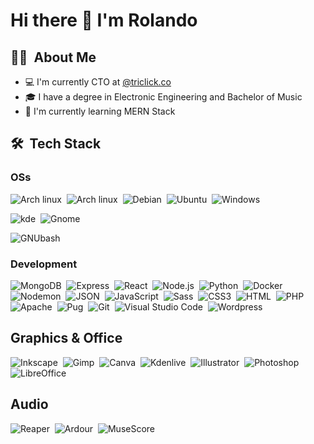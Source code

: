 <!--
**rolodoom/rolodoom** is a ✨ _special_ ✨ repository because its `README.md` (this file) appears on your GitHub profile.

Here are some ideas to get you started:

- 🔭 I’m currently working on ...
- 🌱 I’m currently learning ...- 👯 I’m looking to collaborate on ...
- 🤔 I’m looking for help with ...
- 💬 Ask me about ...
- 📫 How to reach me: ...
- 😄 Pronouns: ...
- ⚡ Fun fact: ...
-->

# Hi there 👋 I'm Rolando

## 👨🏻‍ &nbsp;About Me

- 💻 I'm currently CTO at [@triclick.co](https://www.triclick.co)
- 🎓 I have a degree in Electronic Engineering and Bachelor of Music
- 📜 I'm currently learning MERN Stack

## 🛠 &nbsp;Tech Stack

### OSs

![Arch linux](https://img.shields.io/badge/-Arch_Linux-141a20?style=flat-square&logo=arch-linux)&nbsp;
![Arch linux](https://img.shields.io/badge/-Manjaro-141a20?style=flat-square&logo=manjaro)&nbsp;
![Debian](https://img.shields.io/badge/-Debian-141a20?style=flat-square&logo=debian&logoColor=A81D33)&nbsp;
![Ubuntu](https://img.shields.io/badge/-Ubuntu-141a20?style=flat-square&logo=ubuntu)&nbsp;
![Windows](https://img.shields.io/badge/-Windows-141a20?style=flat-square&logo=windows)&nbsp;

![kde](https://img.shields.io/badge/-KDE%20Plasma-141a20?style=flat-square&logo=kde)&nbsp;
![Gnome](https://img.shields.io/badge/-Gnome-141a20?style=flat-square&logo=gnome)&nbsp;

![GNUbash](https://img.shields.io/badge/-GNU%20Bash-141a20?style=flat-square&logo=GNUbash)&nbsp;

### Development

![MongoDB](https://img.shields.io/badge/-MongoDB-141a20?style=flat-square&logo=mongoDB)&nbsp;
![Express](https://img.shields.io/badge/-Express-141a20?style=flat-square&logo=express)&nbsp;
![React](https://img.shields.io/badge/-React-141a20?style=flat-square&logo=react)&nbsp;
![Node.js](https://img.shields.io/badge/-Node.js-141a20?style=flat-square&logo=node.js)&nbsp;
![Python](https://img.shields.io/badge/-Python-141a20?style=flat-square&logo=Python)&nbsp;
![Docker](https://img.shields.io/badge/-Docker-141a20?style=flat-square&logo=docker)&nbsp;
![Nodemon](https://img.shields.io/badge/-Nodemon-141a20?style=flat-square&logo=Nodemon)&nbsp;
![JSON](https://img.shields.io/badge/-JSON-141a20?style=flat-square&logo=JSON)&nbsp;
![JavaScript](https://img.shields.io/badge/-JavaScript-141a20?style=flat-square&logo=JAVASCRIPT)&nbsp;
![Sass](https://img.shields.io/badge/-Sass-141a20?style=flat-square&logo=Sass)&nbsp;
![CSS3](https://img.shields.io/badge/-CSS3-141a20?style=flat-square&logo=CSS3&logoColor=1572B6)&nbsp;
![HTML](https://img.shields.io/badge/-HTML-141a20?style=flat-square&logo=HTML5)&nbsp;
![PHP](https://img.shields.io/badge/-PHP-141a20?style=flat-square&logo=PHP)&nbsp;
![Apache](https://img.shields.io/badge/-Apache-141a20?style=flat-square&logo=Apache)&nbsp;
![Pug](https://img.shields.io/badge/-Pug-141a20?style=flat-square&logo=Pug&logoColor=#bb8274)&nbsp;
![Git](https://img.shields.io/badge/-Git-141a20?style=flat-square&logo=git)&nbsp;
![Visual Studio Code](https://img.shields.io/badge/-VSCode-141a20?style=flat-square&logo=visual-studio-code&logoColor=007ACC)&nbsp;
![Wordpress](https://img.shields.io/badge/-Wordpress-141a20?style=flat-square&logo=wordpress)&nbsp;

## Graphics & Office

![Inkscape](https://img.shields.io/badge/-Inkscape-141a20?style=flat-square&logo=inkscape)&nbsp;
![Gimp](https://img.shields.io/badge/-GIMP-141a20?style=flat-square&logo=gimp)&nbsp;
![Canva](https://img.shields.io/badge/-Canva-141a20?style=flat-square&logo=canva)&nbsp;
![Kdenlive](https://img.shields.io/badge/-Kdenlive-141a20?style=flat-square&logo=kdenlive)&nbsp;
![Illustrator](https://img.shields.io/badge/-Illustrator-141a20?style=flat-square&logo=adobe-illustrator)&nbsp;
![Photoshop](https://img.shields.io/badge/-Photoshop-141a20?style=flat-square&logo=adobe-photoshop)&nbsp;
![LibreOffice](https://img.shields.io/badge/-LibreOffice-141a20?style=flat-square&logo=LibreOffice&logoColor=18A303)&nbsp;

## Audio

![Reaper](https://img.shields.io/badge/-Reaper-141a20?style=flat-square&logo=Reaper)&nbsp;
![Ardour](https://img.shields.io/badge/-Ardour-141a20?style=flat-square&logo=Ardour&logoColor=C61C3E)&nbsp;
![MuseScore](https://img.shields.io/badge/-MuseScore-141a20?style=flat-square&logo=MuseScore&logoColor=1A70B8)&nbsp;
